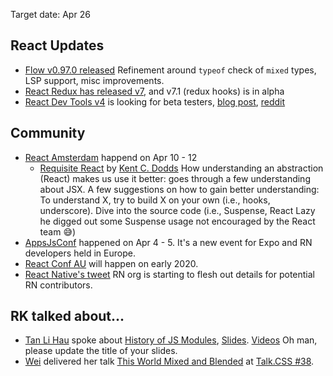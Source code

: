 Target date: Apr 26

React Updates
---
- [Flow v0.97.0 released](https://github.com/facebook/flow/releases/tag/v0.97.0) Refinement around `typeof` check of `mixed` types, LSP support, misc improvements.
- [React Redux has released v7](https://github.com/reduxjs/react-redux/releases/tag/v7.0.0), and v7.1 (redux hooks) is in alpha
- [React Dev Tools v4](https://github.com/bvaughn/react-devtools-experimental/blob/master/OVERVIEW.md) is looking for beta testers, [blog post](https://threadreaderapp.com/thread/1118676986887491584.html), [reddit](https://www.reddit.com/r/reactjs/comments/behnou/react_devtools_v4_update_speed_improvements_new/)

Community
---
- [React Amsterdam](https://react.amsterdam/) happend on Apr 10 - 12
  - [Requisite React](https://www.youtube.com/watch?v=4KfAS3zrvX8&t=1405s) by [Kent C. Dodds](https://kentcdodds.com/) How understanding an abstraction (React) makes us use it better: goes through a few understanding about JSX. A few suggestions on how to gain better understanding: To understand X, try to build X on your own (i.e., hooks, underscore). Dive into the source code (i.e., Suspense, React Lazy he digged out some Suspense usage not encouraged by the React team 😅)
- [AppsJsConf](https://appjs.co/) happened on Apr 4 - 5. It's a new event for Expo and RN developers held in Europe.
- [React Conf AU](https://reactconf.com.au/) will happen on early 2020.
- [React Native's tweet](https://twitter.com/reactnative/status/1118548423018467331) RN org is starting to flesh out details for potential RN contributors.

RK talked about...
---
- [Tan Li Hau](https://twitter.com/tanhauhau) spoke about [History of JS Modules](https://github.com/Shopee/react-knowledgeable/issues/83), [Slides](https://slides.com/tanhauhau/deck-9#/). [Videos](https://www.youtube.com/watch?v=ypKvaCtMOck)  Oh man, please update the title of your slides.
- [Wei](https://twitter.com/wgao19) delivered her talk [This World Mixed and Blended](https://speak.wgao19.cc/slides/1904-mixed-and-blended/) at [Talk.CSS #38](https://singaporecss.github.io/38).
